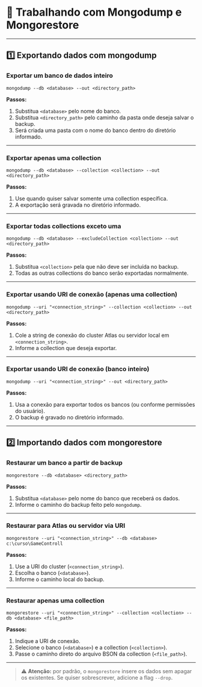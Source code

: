 # 💾 Trabalhando com Mongodump e Mongorestore

---

## 1️⃣ Exportando dados com **mongodump**

### Exportar um banco de dados inteiro
<pre><code>mongodump --db &lt;database&gt; --out &lt;directory_path&gt;
</code></pre>

**Passos:**
1. Substitua `<database>` pelo nome do banco.
2. Substitua `<directory_path>` pelo caminho da pasta onde deseja salvar o backup.
3. Será criada uma pasta com o nome do banco dentro do diretório informado.

---

### Exportar apenas uma collection
<pre><code>mongodump --db &lt;database&gt; --collection &lt;collection&gt; --out &lt;directory_path&gt;
</code></pre>

**Passos:**
1. Use quando quiser salvar somente uma collection específica.
2. A exportação será gravada no diretório informado.

---

### Exportar todas collections exceto uma
<pre><code>mongodump --db &lt;database&gt; --excludeCollection &lt;collection&gt; --out &lt;directory_path&gt;
</code></pre>

**Passos:**
1. Substitua `<collection>` pela que não deve ser incluída no backup.
2. Todas as outras collections do banco serão exportadas normalmente.

---

### Exportar usando URI de conexão (apenas uma collection)
<pre><code>mongodump --uri "&lt;connection_string&gt;" --collection &lt;collection&gt; --out &lt;directory_path&gt;
</code></pre>

**Passos:**
1. Cole a string de conexão do cluster Atlas ou servidor local em `<connection_string>`.
2. Informe a collection que deseja exportar.

---

### Exportar usando URI de conexão (banco inteiro)
<pre><code>mongodump --uri "&lt;connection_string&gt;" --out &lt;directory_path&gt;
</code></pre>

**Passos:**
1. Usa a conexão para exportar todos os bancos (ou conforme permissões do usuário).
2. O backup é gravado no diretório informado.

---

## 2️⃣ Importando dados com **mongorestore**

### Restaurar um banco a partir de backup
<pre><code>mongorestore --db &lt;database&gt; &lt;directory_path&gt;
</code></pre>

**Passos:**
1. Substitua `<database>` pelo nome do banco que receberá os dados.
2. Informe o caminho do backup feito pelo `mongodump`.

---

### Restaurar para Atlas ou servidor via URI
<pre><code>mongorestore --uri "&lt;connection_string&gt;" --db &lt;database&gt; c:\curso\GameControll
</code></pre>

**Passos:**
1. Use a URI do cluster (`<connection_string>`).
2. Escolha o banco (`<database>`).
3. Informe o caminho local do backup.

---

### Restaurar apenas uma collection
<pre><code>mongorestore --uri "&lt;connection_string&gt;" --collection &lt;collection&gt; --db &lt;database&gt; &lt;file_path&gt;
</code></pre>

**Passos:**
1. Indique a URI de conexão.
2. Selecione o banco (`<database>`) e a collection (`<collection>`).
3. Passe o caminho direto do arquivo BSON da collection (`<file_path>`).

---

> ⚠️ **Atenção:** por padrão, o `mongorestore` insere os dados sem apagar os existentes. Se quiser sobrescrever, adicione a flag `--drop`.
